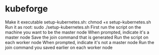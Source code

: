 # kubeforge

Make it executable setup-kubernetes.sh: chmod +x setup-kubernetes.sh
Run it as root: sudo ./setup-kubernetes.sh
First run the script on the machine you want to be the master node
When prompted, indicate it's a master node
Save the join command that is generated
Run the script on each worker node
When prompted, indicate it's not a master node
Run the join command you saved earlier on each worker node
